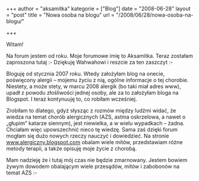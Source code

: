+++
author = "aksamitka"
kategorie = ["Blog"]
date = "2008-06-28"
layout = "post"
title = "Nowa osoba na blogu"
url = "/2008/06/28/nowa-osoba-na-blogu/"

+++

Witam!

Na forum jestem od roku. Moje forumowe imię to Aksamitka. Teraz zostałam zaproszona tutaj  <img src="http://blog.atopowe.pl/wp-includes/images/smilies/simple-smile.png" alt=":-)" class="wp-smiley" style="height: 1em; max-height: 1em;" />Dziękuję Wahwahowi i reszcie za ten zaszczyt <img src="http://blog.atopowe.pl/wp-includes/images/smilies/simple-smile.png" alt=":-)" class="wp-smiley" style="height: 1em; max-height: 1em;" />

Bloguję od stycznia 2007 roku. Wtedy założyłam blog na onecie, poświęcony alergii &#8211; mojemu życiu z nią, ogólne informacje o tej chorobie. Niestety, a może stety, w marcu 2008 alergik (bo taki miał adres www), upadł z powodu złośliwości jednej osoby, ale za to założyłam bloga na Blogspot. I teraz kontynuuję to, co robiłam wcześniej.

Zrobiłam to dlatego, gdyż słysząc z rozmów między ludźmi widać, że wiedza na temat chorób alergicznych (AZS, astma oskrzelowa, a nawet o &#8222;głupim&#8221; katarze siennym), jest niewielka, a w wielu wypadkach &#8211; żadna. Chciałam więc upowszechnić nieco tę wiedzę. Sama zaś dzięki forum mogłam się dużo nowych rzeczy nauczyć i dowiedzieć. Na stronie www.alergiczny.blogspot.com obalam wiele mitów, przedstawiam różne metody terapii, a także opisuję moje życie z chorobą.

Mam nadzieję że i tutaj mój czas nie będzie zmarnowany. Jestem bowiem żywym dowodem obalającym wiele przesądów, mitów i zabobonów na temat AZS <img src="http://blog.atopowe.pl/wp-includes/images/smilies/simple-smile.png" alt=":-)" class="wp-smiley" style="height: 1em; max-height: 1em;" />